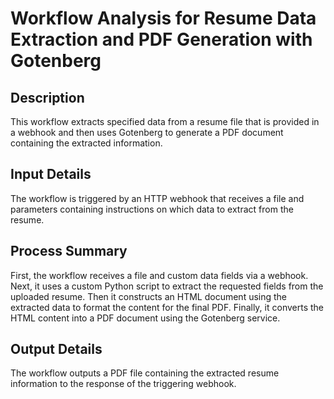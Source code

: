 # Workflow Analysis for Resume Data Extraction and PDF Generation with Gotenberg

## Description
This workflow extracts specified data from a resume file that is provided in a webhook and then uses Gotenberg to generate a PDF document containing the extracted information.

## Input Details
The workflow is triggered by an HTTP webhook that receives a file and parameters containing instructions on which data to extract from the resume.

## Process Summary
First, the workflow receives a file and custom data fields via a webhook. Next, it uses a custom Python script to extract the requested fields from the uploaded resume. Then it constructs an HTML document using the extracted data to format the content for the final PDF. Finally, it converts the HTML content into a PDF document using the Gotenberg service.

## Output Details
The workflow outputs a PDF file containing the extracted resume information to the response of the triggering webhook.
